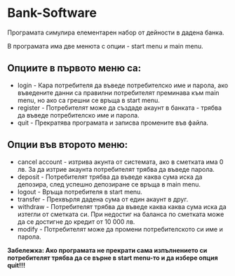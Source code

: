 # Bank-Software

Програмата симулира елементарен набор от дейности в дадена банка.

В програмата има две менюта с опции - start menu и main menu.

## Опциите в първото меню са:
- login - Кара потребителя да въведе потребителско име и парола, ако въведените данни са правилни потребителят преминава към main menu, но ако са грешни се връща в start menu.
- register - Потребителят може да създаде акаунт в банката - трябва да въведе потребителско име и парола.
- quit - Прекратява програмата и записва промените във файла.

## Опции във второто меню:
- cancel account - изтрива акунта от системата, ако в сметката има 0 лв. За да изтрие акаунта потребителят трябва да въведе парола.
- deposit - Потребителят трябва да въведе каква сума иска да депозира, след успешно депозиране се връща в main menu.
- logout - Връща потребителя в start menu.
- transfer - Прехвърля дадена сума от един акаунт в друг.
- withdraw - Потребителят трябва да въведе каква каква сума иска да изтегли от сметката си. При недостиг на баланса по сметката може да се достигне до кредит от 10 000 лв.
- modify - Потребителят може да промени потребителското си име и парола.

**Забележка: Ако програмата не прекрати самa изпълнението си потребителят трябва да се върне в start menu-то и да избере опция quit!!!**
